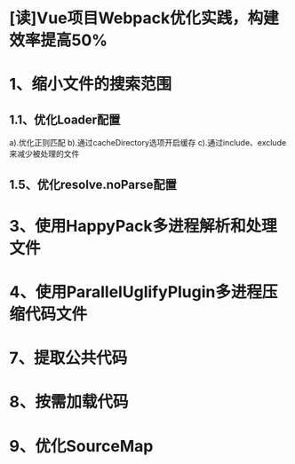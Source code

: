 # [读]Vue项目Webpack优化实践，构建效率提高50%

# 1、缩小文件的搜索范围

## 1.1、优化Loader配置
a).优化正则匹配
b).通过cacheDirectory选项开启缓存
c).通过include、exclude来减少被处理的文件

## 1.5、优化resolve.noParse配置

# 3、使用HappyPack多进程解析和处理文件

# 4、使用ParallelUglifyPlugin多进程压缩代码文件

# 7、提取公共代码 

# 8、按需加载代码 

# 9、优化SourceMap 

